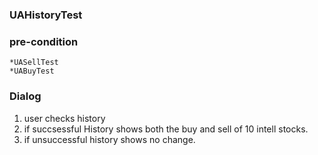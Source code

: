 ### UAHistoryTest

###  pre-condition

	*UASellTest
	*UABuyTest

### Dialog

1. user checks history
2. if succsessful History shows both the buy and sell of 10 intell stocks.
3. if unsuccessful history shows no change.